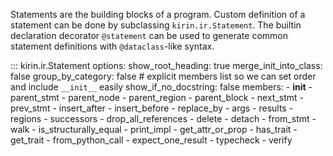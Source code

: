 Statements are the building blocks of a program. Custom definition of a statement can be done by subclassing `kirin.ir.Statement`. The builtin declaration decorator `@statement` can be used to generate common statement definitions with `@dataclass`-like syntax.

::: kirin.ir.Statement
    options:
        show_root_heading: true
        merge_init_into_class: false
        group_by_category: false
        # explicit members list so we can set order and include `__init__` easily
        show_if_no_docstring: false
        members:
        - __init__
        - parent_stmt
        - parent_node
        - parent_region
        - parent_block
        - next_stmt
        - prev_stmt
        - insert_after
        - insert_before
        - replace_by
        - args
        - results
        - regions
        - successors
        - drop_all_references
        - delete
        - detach
        - from_stmt
        - walk
        - is_structurally_equal
        - print_impl
        - get_attr_or_prop
        - has_trait
        - get_trait
        - from_python_call
        - expect_one_result
        - typecheck
        - verify
